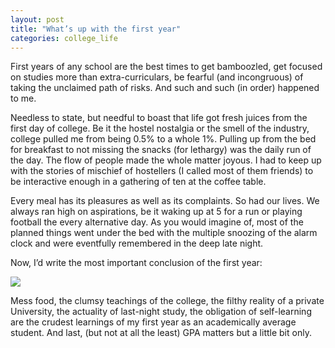 ```yaml
---
layout: post
title: "What’s up with the first year"
categories: college_life
---
```

First years of any school are the best times to get bamboozled, get focused on studies more than extra-curriculars, be fearful (and incongruous) of taking the unclaimed path of risks. And such and such (in order) happened to me.

Needless to state, but needful to boast that life got fresh juices from the first day of college. Be it the hostel nostalgia or the smell of the industry, college pulled me from being 0.5% to a whole 1%. Pulling up from the bed for breakfast to not missing the snacks (for lethargy) was the daily run of the day. The flow of people made the whole matter joyous. I had to keep up with the stories of mischief of hostellers (I called most of them friends) to be interactive enough in a gathering of ten at the coffee table.

Every meal has its pleasures as well as its complaints. So had our lives. We always ran high on aspirations, be it waking up at 5 for a run or playing football the every alternative day. As you would imagine of, most of the planned things went under the bed with the multiple snoozing of the alarm clock and were eventfully remembered in the deep late night.

Now, I’d write the most important conclusion of the first year:

<img src="https://qph.ec.quoracdn.net/main-qimg-c12707dfbe1d6db259efda8123c8d6d7.webp">

Mess food, the clumsy teachings of the college, the filthy reality of a private University, the actuality of last-night study, the obligation of self-learning are the crudest learnings of my first year as an academically average student. And last, (but not at all the least) GPA matters but a little bit only.